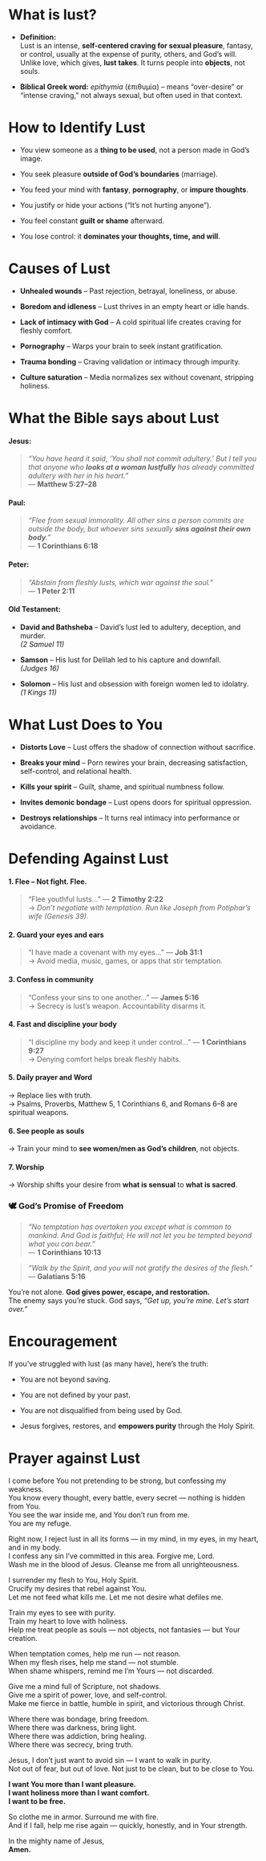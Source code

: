 # What is lust?
- **Definition:**  
    Lust is an intense, **self-centered craving for sexual pleasure**, fantasy, or control, usually at the expense of purity, others, and God’s will.  
    Unlike love, which gives, **lust takes**. It turns people into **objects**, not souls.
    
- **Biblical Greek word:** _epithymia_ (ἐπιθυμία) – means “over-desire” or “intense craving,” not always sexual, but often used in that context.

# How to Identify Lust
- You view someone as a **thing to be used**, not a person made in God’s image.
    
- You seek pleasure **outside of God’s boundaries** (marriage).
    
- You feed your mind with **fantasy**, **pornography**, or **impure thoughts**.
    
- You justify or hide your actions (“It’s not hurting anyone”).
    
- You feel constant **guilt or shame** afterward.
    
- You lose control: it **dominates your thoughts, time, and will**.

# Causes of Lust

- **Unhealed wounds** – Past rejection, betrayal, loneliness, or abuse.
    
- **Boredom and idleness** – Lust thrives in an empty heart or idle hands.
    
- **Lack of intimacy with God** – A cold spiritual life creates craving for fleshly comfort.
    
- **Pornography** – Warps your brain to seek instant gratification.
    
- **Trauma bonding** – Craving validation or intimacy through impurity.
    
- **Culture saturation** – Media normalizes sex without covenant, stripping holiness.

# What the Bible says about Lust
#### Jesus:

> _“You have heard it said, ‘You shall not commit adultery.’ But I tell you that anyone who **looks at a woman lustfully** has already committed adultery with her in his heart.”_  
> — **Matthew 5:27–28**

#### Paul:

> _“Flee from sexual immorality. All other sins a person commits are outside the body, but whoever sins sexually **sins against their own body**.”_  
> — **1 Corinthians 6:18**

#### Peter:

> _“Abstain from fleshly lusts, which war against the soul.”_  
> — **1 Peter 2:11**

#### Old Testament:

- **David and Bathsheba** – David’s lust led to adultery, deception, and murder.  
    _(2 Samuel 11)_
    
- **Samson** – His lust for Delilah led to his capture and downfall.  
    _(Judges 16)_
    
- **Solomon** – His lust and obsession with foreign women led to idolatry.  
    _(1 Kings 11)_

# What Lust Does to You

- **Distorts Love** – Lust offers the shadow of connection without sacrifice.
    
- **Breaks your mind** – Porn rewires your brain, decreasing satisfaction, self-control, and relational health.
    
- **Kills your spirit** – Guilt, shame, and spiritual numbness follow.
    
- **Invites demonic bondage** – Lust opens doors for spiritual oppression.
    
- **Destroys relationships** – It turns real intimacy into performance or avoidance.

# Defending Against Lust
#### 1. **Flee** – Not fight. Flee.

> “Flee youthful lusts...” — **2 Timothy 2:22**  
> → _Don’t negotiate with temptation. Run like Joseph from Potiphar’s wife (Genesis 39)._

#### 2. **Guard your eyes and ears**

> “I have made a covenant with my eyes...” — **Job 31:1**  
> → Avoid media, music, games, or apps that stir temptation.

#### 3. **Confess in community**

> “Confess your sins to one another...” — **James 5:16**  
> → Secrecy is lust’s weapon. Accountability disarms it.

#### 4. **Fast and discipline your body**

> “I discipline my body and keep it under control...” — **1 Corinthians 9:27**  
> → Denying comfort helps break fleshly habits.

#### 5. **Daily prayer and Word**

→ Replace lies with truth.  
→ Psalms, Proverbs, Matthew 5, 1 Corinthians 6, and Romans 6–8 are spiritual weapons.

#### 6. **See people as souls**

→ Train your mind to **see women/men as God’s children**, not objects.

#### 7. **Worship**

→ Worship shifts your desire from **what is sensual** to **what is sacred**.

### 🕊️ God’s Promise of Freedom

> _“No temptation has overtaken you except what is common to mankind. And God is faithful; He will not let you be tempted beyond what you can bear.”_  
> — **1 Corinthians 10:13**

> _“Walk by the Spirit, and you will not gratify the desires of the flesh.”_  
> — **Galatians 5:16**

You’re not alone. **God gives power, escape, and restoration.**  
The enemy says you’re stuck. God says, _“Get up, you’re mine. Let’s start over.”_

# Encouragement

If you’ve struggled with lust (as many have), here’s the truth:

- You are not beyond saving.
    
- You are not defined by your past.
    
- You are not disqualified from being used by God.
    
- Jesus forgives, restores, and **empowers purity** through the Holy Spirit.

# Prayer against Lust
I come before You not pretending to be strong, but confessing my weakness.  
You know every thought, every battle, every secret — nothing is hidden from You.  
You see the war inside me, and You don’t run from me.  
You are my refuge.

Right now, I reject lust in all its forms — in my mind, in my eyes, in my heart, and in my body.  
I confess any sin I’ve committed in this area. Forgive me, Lord.  
Wash me in the blood of Jesus. Cleanse me from all unrighteousness.

I surrender my flesh to You, Holy Spirit.  
Crucify my desires that rebel against You.  
Let me not feed what kills me. Let me not desire what defiles me.

Train my eyes to see with purity.  
Train my heart to love with holiness.  
Help me treat people as souls — not objects, not fantasies — but Your creation.

When temptation comes, help me run — not reason.  
When my flesh rises, help me stand — not stumble.  
When shame whispers, remind me I’m Yours — not discarded.

Give me a mind full of Scripture, not shadows.  
Give me a spirit of power, love, and self-control.  
Make me fierce in battle, humble in spirit, and victorious through Christ.

Where there was bondage, bring freedom.  
Where there was darkness, bring light.  
Where there was addiction, bring healing.  
Where there was secrecy, bring truth.

Jesus, I don’t just want to avoid sin — I want to walk in purity.  
Not out of fear, but out of love. Not just to be clean, but to be close to You.

**I want You more than I want pleasure.  
I want holiness more than I want comfort.  
I want to be free.**

So clothe me in armor. Surround me with fire.  
And if I fall, help me rise again — quickly, honestly, and in Your strength.

In the mighty name of Jesus,  
**Amen.**